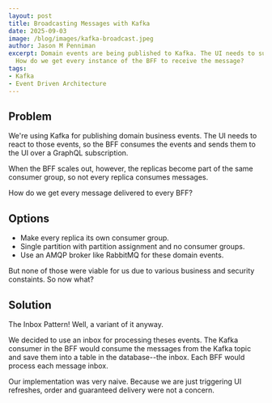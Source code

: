 ```yaml
---
layout: post
title: Broadcasting Messages with Kafka
date: 2025-09-03
image: /blog/images/kafka-broadcast.jpeg
author: Jason M Penniman
excerpt: Domain events are being published to Kafka. The UI needs to subscribe to those events.
  How do we get every instance of the BFF to receive the message?
tags:
- Kafka
- Event Driven Architecture
---
```

## Problem

We're using Kafka for publishing domain business events. The UI needs to react to those events, so the BFF consumes the 
events and sends them to the UI over a GraphQL subscription.

When the BFF scales out, however, the replicas become part of the same consumer group, so not every replica consumes messages.

How do we get every message delivered to every BFF?

## Options

- Make every replica its own consumer group.
- Single partition with partition assignment and no consumer groups.
- Use an AMQP broker like RabbitMQ for these domain events.

But none of those were viable for us due to various business and security constaints. So now what?

## Solution

The Inbox Pattern! Well, a variant of it anyway.

We decided to use an inbox for processing theses events. The Kafka consumer in the BFF would consume the messages from the Kafka topic and save them into a table in the database--the inbox. Each BFF would process each message inbox.

Our implementation was very naive. Because we are just triggering UI refreshes, order and guaranteed delivery were not a concern.

